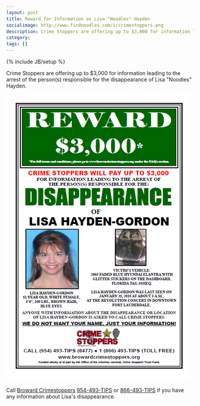 ```yaml
---
layout: post
title: Reward for Information on Lisa "Noodles" Hayden
socialimage: http://www.findnoodles.com/i/crimestoppers.png
description: Crime Stoppers are offering up to $3,000 for information leading to the arrest of the person(s) responsible for the disappearance of Lisa "Noodles" Hayden
category: 
tags: []
---
```

{% include JB/setup %}

Crime Stoppers are offering up to $3,000 for information leading to the arrest of the person(s) responsible for the disappearance of Lisa "Noodles" Hayden.

![Crimestoppers poster][poster]

Call [Broward Crimestoppers][stoppers] [954-493-TIPS][tel] or [866-493-TIPS][tollfree] if you have any information about Lisa's disappearance.

[poster]: /i/crimestoppers.png
[tel]: tel:+19544938477
[tollfree]: tel:+18664938477
[stoppers]: http://www.browardcrimestoppers.org/ "Crime Stoppers, Broward County, FL"

